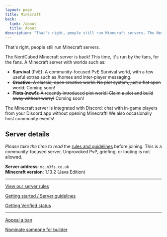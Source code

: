 ```yaml
---
layout: page
title: Minecraft
back:
  link: /about
  title: About
description: "That's right, people still run Minecraft servers. The NerdCubed Minecraft server is back! This time, it's run by the fans, for the fans."
---
```


<p class="lead">That's right, people still run Minecraft servers.</p>

The NerdCubed Minecraft server is back! This time, it's run by the fans, for the fans. A Minecraft server with worlds such as:

* **Survival** (PvE): A community-focused PvE Survival world, with a few useful extras such as /homes and inter-player messaging. 
* ~~**Creative**: A classic, open creative world. No plot system, just a flat open world.~~ Coming soon!
* ~~**Plots (new!)**: A recently introduced plot world! Claim a plot and build away without worry!~~ Coming soon!

The Minecraft server is integrated with Discord: chat with in-game players from your Discord app without opening Minecraft! We also occasionally host community events!

## Server details

*Please take the time to read* the [rules and guidelines](/help/minecraft-guidelines) before joining. This is a community-focused server. Unprovoked PvP, griefing, or looting is not allowed. 

**Server address**: `mc.n3fs.co.uk`  
**Minecraft version**: 1.13.2 (Java Edition)

----

<a href="/rules" class="action">View our server rules</a>

<a href="/help/minecraft-guidelines" class="action">Getting started / Server guidelines</a>

<a href="/help/minecraft-verification" class="action">Getting Verified status</a>

----

<a href="/help/ban-appeal" class="action">Appeal a ban</a>

<a href="/help/builder" class="action">Nominate someone for builder</a>
